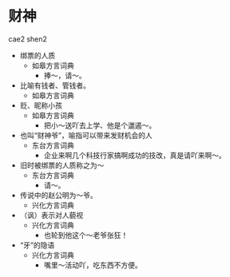 # 财神
cae2 shen2
+ 绑票的人质
  * 如皋方言词典
    - 捧～，请～。
+ 比喻有钱者、管钱者。
  * 如皋方言词典
+ 贬、昵称小孩
  * 如皋方言词典
    - 把小～送吖去上学、他是个邋遏～。
+ 也叫“财神爷”，喻指可以带来发财机会的人
  * 东台方言词典
    - 企业来啊几个科技行家搞啊成功的技改，真是请吖来啊～。
+ 旧时被绑票的人质称之为～
  * 东台方言词典
    - 请～。
+ 传说中的赵公明为～爷。
  * 兴化方言词典
+ （讽）表示对人藐视
  * 兴化方言词典
    - 也轮到他这个～老爷张狂！
+ “牙”的隐语
  * 兴化方言词典
    - 嘴里～活动吖，吃东西不方便。
